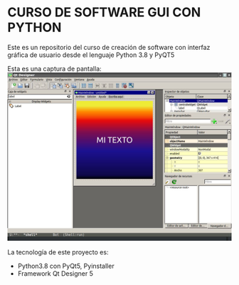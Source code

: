 # CURSO DE SOFTWARE GUI CON PYTHON
Este es un repositorio del curso de creación de software con interfaz gráfica de usuario desde el lenguaje Python 3.8 y PyQT5


Esta es una captura de pantalla:
![Imagen del software en desarrollo](/src/img/screen01.jpg)

La tecnología de este proyecto es:
* Python3.8 con PyQt5, Pyinstaller
* Framework Qt Designer 5

